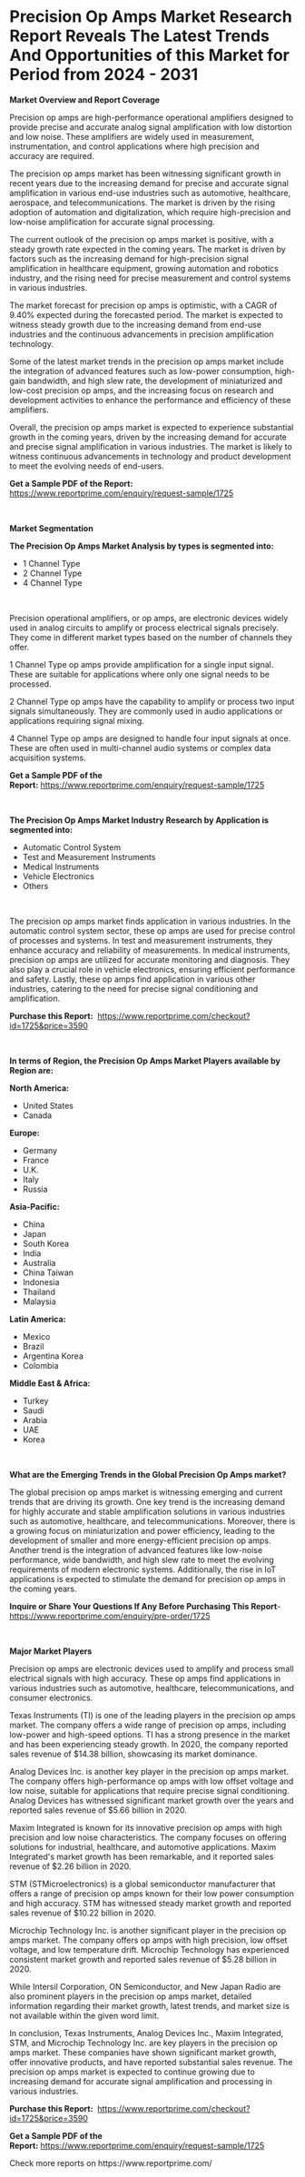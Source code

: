 <p><h1>Precision Op Amps Market Research Report Reveals The Latest Trends And Opportunities of this Market for Period from 2024 - 2031</h1></p><p><strong>Market Overview and Report Coverage</strong></p>
<p><p>Precision op amps are high-performance operational amplifiers designed to provide precise and accurate analog signal amplification with low distortion and low noise. These amplifiers are widely used in measurement, instrumentation, and control applications where high precision and accuracy are required.</p><p>The precision op amps market has been witnessing significant growth in recent years due to the increasing demand for precise and accurate signal amplification in various end-use industries such as automotive, healthcare, aerospace, and telecommunications. The market is driven by the rising adoption of automation and digitalization, which require high-precision and low-noise amplification for accurate signal processing.</p><p>The current outlook of the precision op amps market is positive, with a steady growth rate expected in the coming years. The market is driven by factors such as the increasing demand for high-precision signal amplification in healthcare equipment, growing automation and robotics industry, and the rising need for precise measurement and control systems in various industries.</p><p>The market forecast for precision op amps is optimistic, with a CAGR of 9.40% expected during the forecasted period. The market is expected to witness steady growth due to the increasing demand from end-use industries and the continuous advancements in precision amplification technology.</p><p>Some of the latest market trends in the precision op amps market include the integration of advanced features such as low-power consumption, high-gain bandwidth, and high slew rate, the development of miniaturized and low-cost precision op amps, and the increasing focus on research and development activities to enhance the performance and efficiency of these amplifiers.</p><p>Overall, the precision op amps market is expected to experience substantial growth in the coming years, driven by the increasing demand for accurate and precise signal amplification in various industries. The market is likely to witness continuous advancements in technology and product development to meet the evolving needs of end-users.</p></p>
<p><strong>Get a Sample PDF of the Report:</strong> <a href="https://www.reportprime.com/enquiry/request-sample/1725">https://www.reportprime.com/enquiry/request-sample/1725</a></p>
<p>&nbsp;</p>
<p><strong>Market Segmentation</strong></p>
<p><strong>The Precision Op Amps Market Analysis by types is segmented into:</strong></p>
<p><ul><li>1 Channel Type</li><li>2 Channel Type</li><li>4 Channel Type</li></ul></p>
<p>&nbsp;</p>
<p><p>Precision operational amplifiers, or op amps, are electronic devices widely used in analog circuits to amplify or process electrical signals precisely. They come in different market types based on the number of channels they offer. </p><p>1 Channel Type op amps provide amplification for a single input signal. These are suitable for applications where only one signal needs to be processed.</p><p>2 Channel Type op amps have the capability to amplify or process two input signals simultaneously. They are commonly used in audio applications or applications requiring signal mixing.</p><p>4 Channel Type op amps are designed to handle four input signals at once. These are often used in multi-channel audio systems or complex data acquisition systems.</p></p>
<p><strong>Get a Sample PDF of the Report:</strong>&nbsp;<a href="https://www.reportprime.com/enquiry/request-sample/1725">https://www.reportprime.com/enquiry/request-sample/1725</a></p>
<p>&nbsp;</p>
<p><strong>The Precision Op Amps Market Industry Research by Application is segmented into:</strong></p>
<p><ul><li>Automatic Control System</li><li>Test and Measurement Instruments</li><li>Medical Instruments</li><li>Vehicle Electronics</li><li>Others</li></ul></p>
<p>&nbsp;</p>
<p><p>The precision op amps market finds application in various industries. In the automatic control system sector, these op amps are used for precise control of processes and systems. In test and measurement instruments, they enhance accuracy and reliability of measurements. In medical instruments, precision op amps are utilized for accurate monitoring and diagnosis. They also play a crucial role in vehicle electronics, ensuring efficient performance and safety. Lastly, these op amps find application in various other industries, catering to the need for precise signal conditioning and amplification.</p></p>
<p><strong>Purchase this Report:</strong>&nbsp; <a href="https://www.reportprime.com/checkout?id=1725&price=3590">https://www.reportprime.com/checkout?id=1725&price=3590</a></p>
<p>&nbsp;</p>
<p><strong>In terms of Region, the Precision Op Amps Market Players available by Region are:</strong></p>
<p>
    <p> <strong> North America: </strong>
        <ul>
            <li>United States</li>
            <li>Canada</li>
        </ul>
        </p> 
    <p> <strong> Europe: </strong>
        <ul>
            <li>Germany</li>
            <li>France</li>
            <li>U.K.</li>
            <li>Italy</li>
            <li>Russia</li>
        </ul>
        </p> 
    <p> <strong> Asia-Pacific: </strong>
        <ul>
            <li>China</li>
            <li>Japan</li>
            <li>South Korea</li>
            <li>India</li>
            <li>Australia</li>
            <li>China Taiwan</li>
            <li>Indonesia</li>
            <li>Thailand</li>
            <li>Malaysia</li>
        </ul>
        </p> 
    <p> <strong> Latin America: </strong>
        <ul>
            <li>Mexico</li>
            <li>Brazil</li>
            <li>Argentina Korea</li>
            <li>Colombia</li>
        </ul>
        </p> 
    <p> <strong> Middle East & Africa: </strong>
        <ul>
            <li>Turkey</li>
            <li>Saudi</li>
            <li>Arabia</li>
            <li>UAE</li>
            <li>Korea</li>
        </ul>
    </p>
    </p>
<p>&nbsp;</p>
<p><strong>What are the Emerging Trends in the Global Precision Op Amps market?</strong></p>
<p><p>The global precision op amps market is witnessing emerging and current trends that are driving its growth. One key trend is the increasing demand for highly accurate and stable amplification solutions in various industries such as automotive, healthcare, and telecommunications. Moreover, there is a growing focus on miniaturization and power efficiency, leading to the development of smaller and more energy-efficient precision op amps. Another trend is the integration of advanced features like low-noise performance, wide bandwidth, and high slew rate to meet the evolving requirements of modern electronic systems. Additionally, the rise in IoT applications is expected to stimulate the demand for precision op amps in the coming years.</p></p>
<p><strong>Inquire or Share Your Questions If Any Before Purchasing This Report</strong>- <a href="https://www.reportprime.com/enquiry/pre-order/1725">https://www.reportprime.com/enquiry/pre-order/1725</a></p>
<p>&nbsp;</p>
<p><strong>Major Market Players</strong></p>
<p><p>Precision op amps are electronic devices used to amplify and process small electrical signals with high accuracy. These op amps find applications in various industries such as automotive, healthcare, telecommunications, and consumer electronics.</p><p>Texas Instruments (TI) is one of the leading players in the precision op amps market. The company offers a wide range of precision op amps, including low-power and high-speed options. TI has a strong presence in the market and has been experiencing steady growth. In 2020, the company reported sales revenue of $14.38 billion, showcasing its market dominance.</p><p>Analog Devices Inc. is another key player in the precision op amps market. The company offers high-performance op amps with low offset voltage and low noise, suitable for applications that require precise signal conditioning. Analog Devices has witnessed significant market growth over the years and reported sales revenue of $5.66 billion in 2020.</p><p>Maxim Integrated is known for its innovative precision op amps with high precision and low noise characteristics. The company focuses on offering solutions for industrial, healthcare, and automotive applications. Maxim Integrated's market growth has been remarkable, and it reported sales revenue of $2.26 billion in 2020.</p><p>STM (STMicroelectronics) is a global semiconductor manufacturer that offers a range of precision op amps known for their low power consumption and high accuracy. STM has witnessed steady market growth and reported sales revenue of $10.22 billion in 2020.</p><p>Microchip Technology Inc. is another significant player in the precision op amps market. The company offers op amps with high precision, low offset voltage, and low temperature drift. Microchip Technology has experienced consistent market growth and reported sales revenue of $5.28 billion in 2020.</p><p>While Intersil Corporation, ON Semiconductor, and New Japan Radio are also prominent players in the precision op amps market, detailed information regarding their market growth, latest trends, and market size is not available within the given word limit.</p><p>In conclusion, Texas Instruments, Analog Devices Inc., Maxim Integrated, STM, and Microchip Technology Inc. are key players in the precision op amps market. These companies have shown significant market growth, offer innovative products, and have reported substantial sales revenue. The precision op amps market is expected to continue growing due to increasing demand for accurate signal amplification and processing in various industries.</p></p>
<p><strong>Purchase this Report:</strong>&nbsp;&nbsp;<a href="https://www.reportprime.com/checkout?id=1725&price=3590">https://www.reportprime.com/checkout?id=1725&price=3590</a></p>
<p></p>
<p><strong>Get a Sample PDF of the Report:</strong>&nbsp;<a href="https://www.reportprime.com/enquiry/request-sample/1725">https://www.reportprime.com/enquiry/request-sample/1725</a></p>
<p>Check more reports on https://www.reportprime.com/</p>